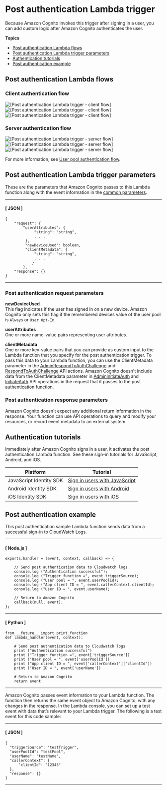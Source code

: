 # Post authentication Lambda trigger<a name="user-pool-lambda-post-authentication"></a>

Because Amazon Cognito invokes this trigger after signing in a user, you can add custom logic after Amazon Cognito authenticates the user\.

**Topics**
+ [Post authentication Lambda flows](#user-pool-lambda-post-authentication-flows)
+ [Post authentication Lambda trigger parameters](#cognito-user-pools-lambda-trigger-syntax-post-auth)
+ [Authentication tutorials](#aws-lambda-triggers-post-authentication-tutorials)
+ [Post authentication example](#aws-lambda-triggers-post-authentication-example)

## Post authentication Lambda flows<a name="user-pool-lambda-post-authentication-flows"></a>

### Client authentication flow<a name="user-pool-lambda-post-authentication-1"></a>

![\[Post authentication Lambda trigger - client flow\]](http://docs.aws.amazon.com/cognito/latest/developerguide/)![\[Post authentication Lambda trigger - client flow\]](http://docs.aws.amazon.com/cognito/latest/developerguide/)![\[Post authentication Lambda trigger - client flow\]](http://docs.aws.amazon.com/cognito/latest/developerguide/)

### Server authentication flow<a name="user-pool-lambda-post-authentication-2"></a>

![\[Post authentication Lambda trigger - server flow\]](http://docs.aws.amazon.com/cognito/latest/developerguide/)![\[Post authentication Lambda trigger - server flow\]](http://docs.aws.amazon.com/cognito/latest/developerguide/)![\[Post authentication Lambda trigger - server flow\]](http://docs.aws.amazon.com/cognito/latest/developerguide/)

For more information, see [User pool authentication flow](amazon-cognito-user-pools-authentication-flow.md)\.

## Post authentication Lambda trigger parameters<a name="cognito-user-pools-lambda-trigger-syntax-post-auth"></a>

These are the parameters that Amazon Cognito passes to this Lambda function along with the event information in the [common parameters](https://docs.aws.amazon.com/cognito/latest/developerguide/cognito-user-identity-pools-working-with-aws-lambda-triggers.html#cognito-user-pools-lambda-trigger-syntax-shared)\.

------
#### [ JSON ]

```
{
    "request": {
        "userAttributes": {
             "string": "string",
             . . .
         },
         "newDeviceUsed": boolean,
         "clientMetadata": {
             "string": "string",
             . . .
            }
        },
    "response": {}
}
```

------

### Post authentication request parameters<a name="cognito-user-pools-lambda-trigger-syntax-post-auth-request"></a>

**newDeviceUsed**  
This flag indicates if the user has signed in on a new device\. Amazon Cognito only sets this flag if the remembered devices value of the user pool is `Always` or `User Opt-In`\.

**userAttributes**  
One or more name\-value pairs representing user attributes\.

**clientMetadata**  
One or more key\-value pairs that you can provide as custom input to the Lambda function that you specify for the post authentication trigger\. To pass this data to your Lambda function, you can use the ClientMetadata parameter in the [AdminRespondToAuthChallenge](https://docs.aws.amazon.com/cognito-user-identity-pools/latest/APIReference/API_AdminRespondToAuthChallenge.html) and [RespondToAuthChallenge](https://docs.aws.amazon.com/cognito-user-identity-pools/latest/APIReference/API_RespondToAuthChallenge.html) API actions\. Amazon Cognito doesn't include data from the ClientMetadata parameter in [AdminInitiateAuth](https://docs.aws.amazon.com/cognito-user-identity-pools/latest/APIReference/API_AdminInitiateAuth.html) and [InitiateAuth](https://docs.aws.amazon.com/cognito-user-identity-pools/latest/APIReference/API_InitiateAuth.html) API operations in the request that it passes to the post authentication function\.

### Post authentication response parameters<a name="cognito-user-pools-lambda-trigger-syntax-post-auth-response"></a>

Amazon Cognito doesn't expect any additional return information in the response\. Your function can use API operations to query and modify your resources, or record event metadata to an external system\.

## Authentication tutorials<a name="aws-lambda-triggers-post-authentication-tutorials"></a>

Immediately after Amazon Cognito signs in a user, it activates the post authentication Lambda function\. See these sign\-in tutorials for JavaScript, Android, and iOS\.


| Platform | Tutorial | 
| --- | --- | 
| JavaScript Identity SDK | [Sign in users with JavaScript](https://docs.aws.amazon.com/cognito/latest/developerguide/tutorial-integrating-user-pools-javascript.html#tutorial-integrating-user-pools-user-sign-in-javascript) | 
| Android Identity SDK | [Sign in users with Android](https://docs.aws.amazon.com/cognito/latest/developerguide/tutorial-integrating-user-pools-android.html#tutorial-integrating-user-pools-user-sign-in-android) | 
| iOS Identity SDK | [Sign in users with iOS](https://docs.aws.amazon.com/cognito/latest/developerguide/tutorial-integrating-user-pools-ios.html#tutorial-integrating-user-pools-authenticate-users-ios) | 

## Post authentication example<a name="aws-lambda-triggers-post-authentication-example"></a>

This post authentication sample Lambda function sends data from a successful sign\-in to CloudWatch Logs\.

------
#### [ Node\.js ]

```
exports.handler = (event, context, callback) => {

    // Send post authentication data to Cloudwatch logs
    console.log ("Authentication successful");
    console.log ("Trigger function =", event.triggerSource);
    console.log ("User pool = ", event.userPoolId);
    console.log ("App client ID = ", event.callerContext.clientId);
    console.log ("User ID = ", event.userName);

    // Return to Amazon Cognito
    callback(null, event);
};
```

------
#### [ Python ]

```
from __future__ import print_function
def lambda_handler(event, context):

    # Send post authentication data to Cloudwatch logs
    print ("Authentication successful")
    print ("Trigger function =", event['triggerSource'])
    print ("User pool = ", event['userPoolId'])
    print ("App client ID = ", event['callerContext']['clientId'])
    print ("User ID = ", event['userName'])

    # Return to Amazon Cognito
    return event
```

------

Amazon Cognito passes event information to your Lambda function\. The function then returns the same event object to Amazon Cognito, with any changes in the response\. In the Lambda console, you can set up a test event with data that’s relevant to your Lambda trigger\. The following is a test event for this code sample:

------
#### [ JSON ]

```
{
  "triggerSource": "testTrigger",
  "userPoolId": "testPool",
  "userName": "testName",
  "callerContext": {
      "clientId": "12345"
  },
  "response": {}
}
```

------
